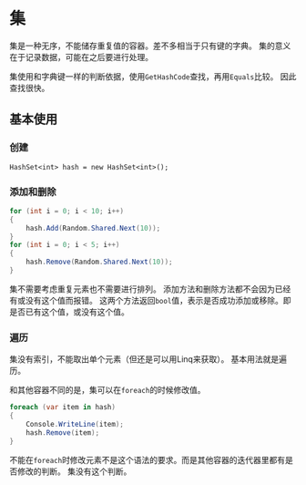 ﻿# 集

集是一种无序，不能储存重复值的容器。差不多相当于只有键的字典。
集的意义在于记录数据，可能在之后要进行处理。

集使用和字典键一样的判断依据，使用`GetHashCode`查找，再用`Equals`比较。
因此查找很快。

## 基本使用

### 创建

```cshrp
HashSet<int> hash = new HashSet<int>();
```

### 添加和删除

```csharp
for (int i = 0; i < 10; i++)
{
	hash.Add(Random.Shared.Next(10)); 
}
for (int i = 0; i < 5; i++)
{
	hash.Remove(Random.Shared.Next(10));
}
```

集不需要考虑重复元素也不需要进行排列。
添加方法和删除方法都不会因为已经有或没有这个值而报错。
这两个方法返回`bool`值，表示是否成功添加或移除。即是否已有这个值，或没有这个值。

### 遍历

集没有索引，不能取出单个元素（但还是可以用Linq来获取）。
基本用法就是遍历。

和其他容器不同的是，集可以在`foreach`的时候修改值。

```csharp
foreach (var item in hash)
{
	Console.WriteLine(item);
	hash.Remove(item);
}
```

不能在`foreach`时修改元素不是这个语法的要求。而是其他容器的迭代器里都有是否修改的判断。
集没有这个判断。


